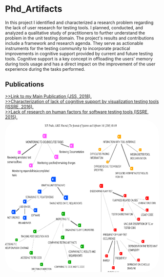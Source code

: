 # Phd_Artifacts


<section>
<p>In this project I identified and characterized a research problem regarding the lack of user research for testing tools. I planned, conducted, and analyzed a qualitative study of practitioners to further understand the problem in the unit testing domain. The project's results and contributions include a framework and research agenda. They serve as actionable instruments for the testing community to incorporate practical improvements in cognitive support provided by current and future testing tools. Cognitive support is a key concept in offloading the users' memory during tools usage and has a direct impact on the improvement of the user experience during the tasks performed.
</p>  
</section>  
  
<section>
<h2> Publications </h2>
<a href="https://github.com/pradoprojects/Phd_Artifacts/blob/main/Main-publication-JSS-2018.pdf" target="_blank"> >>Link to my Main Publication (JSS, 2018). </a>
  <br/>
<a href="https://github.com/pradoprojects/Phd_Artifacts/blob/main/Prado_IWPD_ISSRE_2016.pdf" target="_blank"> >>Characterization of lack of cognitive support by visualization testing tools (ISSRE, 2016). </a>
  <br/>
  <a href="https://github.com/pradoprojects/Phd_Artifacts/blob/main/Prado_ISSRE_2015.pdf" target="_blank"> >>Lack of research on human factors for software testing tools (ISSRE, 2015). </a>
</section>                                                                                                                  

<div>                                                               
  <img style="border-radius:50px;" src="./graph.PNG" alt="Graph of qualitative analysis" width="800" height="500">
</div>  
                                                                                              

